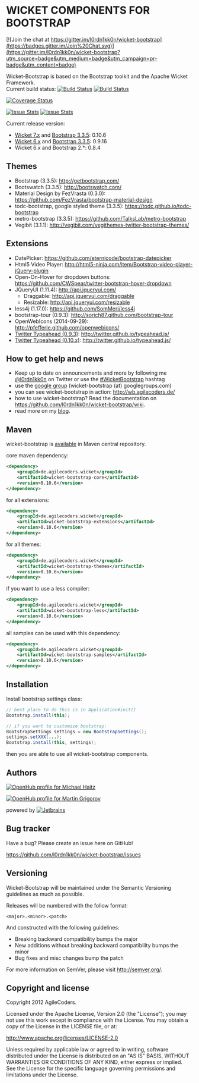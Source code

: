 WICKET COMPONENTS FOR BOOTSTRAP
=======================================

[![Join the chat at https://gitter.im/l0rdn1kk0n/wicket-bootstrap](https://badges.gitter.im/Join%20Chat.svg)](https://gitter.im/l0rdn1kk0n/wicket-bootstrap?utm_source=badge&utm_medium=badge&utm_campaign=pr-badge&utm_content=badge)

Wicket-Bootstrap is based on the Bootstrap toolkit and the Apache Wicket Framework.<br>
Current build status: [![Build Status](https://buildhive.cloudbees.com/job/l0rdn1kk0n/job/wicket-bootstrap/badge/icon)](https://buildhive.cloudbees.com/job/l0rdn1kk0n/job/wicket-bootstrap/) [![Build Status](https://travis-ci.org/l0rdn1kk0n/wicket-bootstrap.png?branch=master)](https://travis-ci.org/l0rdn1kk0n/wicket-bootstrap)

[![Coverage Status](https://img.shields.io/coveralls/l0rdn1kk0n/wicket-bootstrap.svg)](https://coveralls.io/r/l0rdn1kk0n/wicket-bootstrap)

[![Issue Stats](http://www.issuestats.com/github/l0rdn1kk0n/wicket-bootstrap/badge/issue?style=flat)](http://www.issuestats.com/github/l0rdn1kk0n/wicket-bootstrap)
[![Issue Stats](http://www.issuestats.com/github/l0rdn1kk0n/wicket-bootstrap/badge/pr?style=flat)](http://www.issuestats.com/github/l0rdn1kk0n/wicket-bootstrap)

Current release version:

* [Wicket 7.x](http://wicket.apache.org/) and [Bootstrap 3.3.5](https://github.com/twbs/bootstrap/):  0.10.6
* [Wicket 6.x](http://wicket.apache.org/) and [Bootstrap 3.3.5](https://github.com/twbs/bootstrap/): 0.9.16
* Wicket 6.x and Bootstrap 2.*: 0.8.4

Themes
------

* Bootstrap (3.3.5): http://getbootstrap.com/
* Bootswatch (3.3.5): http://bootswatch.com/
* Material Design by FezVrasta (0.3.0): https://github.com/FezVrasta/bootstrap-material-design
* todc-bootstrap, google styled theme (3.3.5): https://todc.github.io/todc-bootstrap
* metro-bootstrap (3.3.5): https://github.com/TalksLab/metro-bootstrap
* Vegibit (3.1.1): http://vegibit.com/vegithemes-twitter-bootstrap-themes/


Extensions
----------

* DatePicker: https://github.com/eternicode/bootstrap-datepicker
* Html5 Video Player: http://html5-ninja.com/item/Bootstrap-video-player-jQuery-plugin
* Open-On-Hover for dropdown buttons: https://github.com/CWSpear/twitter-bootstrap-hover-dropdown
* JQueryUI (1.11.4): http://api.jqueryui.com/
   * Draggable: http://api.jqueryui.com/draggable
   * Resizable: http://api.jqueryui.com/resizable
* less4j (1.17.0): https://github.com/SomMeri/less4j
* bootstrap-tour (0.9.3): http://sorich87.github.com/bootstrap-tour
* OpenWebIcons (2014-09-29): http://pfefferle.github.com/openwebicons/
* [Twitter Typeahead (0.9.3)](https://github.com/l0rdn1kk0n/wicket-bootstrap/tree/master/bootstrap-extensions/src/main/java/de/agilecoders/wicket/extensions/markup/html/bootstrap/form/typeahead): http://twitter.github.io/typeahead.js/
* [Twitter Typeahead (0.10.x)](https://github.com/l0rdn1kk0n/wicket-bootstrap/tree/master/bootstrap-extensions/src/main/java/de/agilecoders/wicket/extensions/markup/html/bootstrap/form/typeaheadv10): http://twitter.github.io/typeahead.js/

How to get help and news
------------------------

* Keep up to date on announcements and more by following me [@l0rdn1kk0n](http://twitter.com/l0rdn1kk0n) on Twitter or use the [#WicketBootstrap](https://twitter.com/search?q=%23WicketBootstrap&src=typd) hashtag
* use the [google group](https://groups.google.com/d/forum/wicket-bootstrap) (wicket-bootstrap (at) googlegroups.com)
* you can see wicket-bootstrap in action: http://wb.agilecoders.de/
* how to use wicket-bootstrap? Read the documentation on https://github.com/l0rdn1kk0n/wicket-bootstrap/wiki.
* read more on my [blog](http://blog.agilecoders.de/).

## Maven
wicket-bootstrap is [available](http://search.maven.org/#artifactdetails|de.agilecoders.wicket|wicket-bootstrap-core|0.9.5|jar) in Maven central repository.

core maven dependency:

```xml
<dependency>
    <groupId>de.agilecoders.wicket</groupId>
    <artifactId>wicket-bootstrap-core</artifactId>
    <version>0.10.6</version>
</dependency>
```

for all extensions:

```xml
<dependency>
    <groupId>de.agilecoders.wicket</groupId>
    <artifactId>wicket-bootstrap-extensions</artifactId>
    <version>0.10.6</version>
</dependency>
```

for all themes:

```xml
<dependency>
    <groupId>de.agilecoders.wicket</groupId>
    <artifactId>wicket-bootstrap-themes</artifactId>
    <version>0.10.6</version>
</dependency>
```

if you want to use a less compiler:

```xml
<dependency>
    <groupId>de.agilecoders.wicket</groupId>
    <artifactId>wicket-bootstrap-less</artifactId>
    <version>0.10.6</version>
</dependency>
```

all samples can be used with this dependency:

```xml
<dependency>
    <groupId>de.agilecoders.wicket</groupId>
    <artifactId>wicket-bootstrap-samples</artifactId>
    <version>0.10.6</version>
</dependency>
```

Installation
------------
Install bootstrap settings class:

```java
// best place to do this is in Application#init()
Bootstrap.install(this);

// if you want to customize bootstrap:
BootstrapSettings settings = new BootstrapSettings();
settings.setXXX(...);
Bootstrap.install(this, settings);
```

then you are able to use all wicket-bootstrap components.

Authors
-------

[![OpenHub profile for Michael Haitz](https://www.openhub.net/accounts/l0rdn1kk0n/widgets/account_detailed.gif)](https://www.openhub.net/accounts/l0rdn1kk0n?ref=Detailed)

[![OpenHub profile for Martin Grigorov](https://www.openhub.net/accounts/mgrigorov/widgets/account_detailed.gif)](https://www.openhub.net/accounts/mgrigorov?ref=Detailed)

powered by [![Jetbrains](https://www.jetbrains.com/idea/docs/logo_intellij_idea.png)](https://www.jetbrains.com/idea)

Bug tracker
-----------

Have a bug? Please create an issue here on GitHub!

https://github.com/l0rdn1kk0n/wicket-bootstrap/issues


Versioning
----------

Wicket-Bootstrap will be maintained under the Semantic Versioning guidelines as much as possible.

Releases will be numbered with the follow format:

`<major>.<minor>.<patch>`

And constructed with the following guidelines:

* Breaking backward compatibility bumps the major
* New additions without breaking backward compatibility bumps the minor
* Bug fixes and misc changes bump the patch

For more information on SemVer, please visit http://semver.org/.


Copyright and license
---------------------

Copyright 2012 AgileCoders.

Licensed under the Apache License, Version 2.0 (the "License");
you may not use this work except in compliance with the License.
You may obtain a copy of the License in the LICENSE file, or at:

   http://www.apache.org/licenses/LICENSE-2.0

Unless required by applicable law or agreed to in writing, software
distributed under the License is distributed on an "AS IS" BASIS,
WITHOUT WARRANTIES OR CONDITIONS OF ANY KIND, either express or implied.
See the License for the specific language governing permissions and
limitations under the License.
